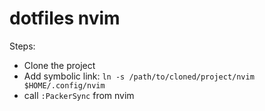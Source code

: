 # dotfiles nvim

Steps:
* Clone the project
* Add symbolic link:
`ln -s /path/to/cloned/project/nvim $HOME/.config/nvim`
* call `:PackerSync` from nvim
